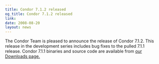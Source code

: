 ```yaml
---
title: Condor 7.1.2 released
og_title: Condor 7.1.2 released
link: 
date: 2008-08-20
layout: news
---
```


The Condor Team is pleased to announce the release of Condor 7.1.2. This release in the development series includes bug fixes to the pulled 7.1.1 release. Condor 7.1.1 binaries and source code are available from  <a href="downloads/">our Downloads page.</a>  
